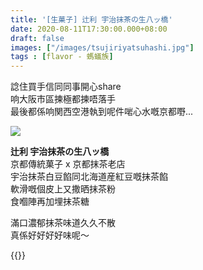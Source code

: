 ```yaml
---
title: '[生菓子] 辻利 宇治抹茶の生八ッ橋'
date: 2020-08-11T17:30:00.000+08:00
draft: false
images: ["/images/tsujiriyatsuhashi.jpg"]
tags : [flavor - 螞蟻族]
---
```


諗住買手信同同事開心share  
响大阪市區揀極都揀唔落手  
最後都係响関西空港執到呢件啱心水嘅京都嘢...

![](/images/tsujiriyatsuhashi.jpg)  

**辻利 宇治抹茶の生八ッ橋**  
京都傳統菓子 x 京都抹茶老店  
宇治抹茶白豆餡同北海道産紅豆嘅抹茶餡  
軟滑嘅個皮上又撒晒抹茶粉  
食嗰陣再加埋抹茶糖  

滿口濃郁抹茶味道久久不散  
真係好好好好味呢～  

{{<osaka>}}
